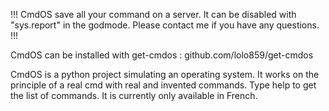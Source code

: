!!! CmdOS save all your command on a server. It can be disabled with "sys.report" in the godmode. Please contact me if you have any questions. !!!

CmdOS can be installed with get-cmdos : github.com/lolo859/get-cmdos

CmdOS is a python project simulating an operating system. It works on the principle of a real cmd with real and invented commands. Type help to get the list of commands. It is currently only available in French.
